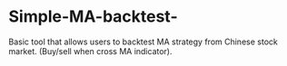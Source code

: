 # Simple-MA-backtest-
Basic tool that allows users to backtest MA strategy from Chinese stock market. (Buy/sell when cross MA indicator). 
